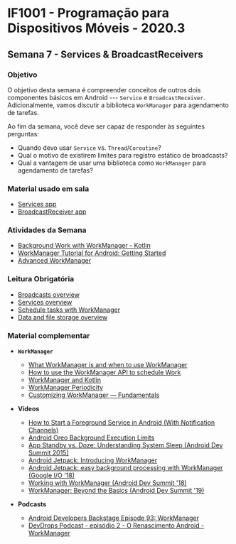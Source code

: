 # IF1001 - Programação para Dispositivos Móveis - 2020.3

## Semana 7 - Services & BroadcastReceivers

### Objetivo

O objetivo desta semana é compreender conceitos de outros dois componentes básicos em Android ---  `Service` e `BroadcastReceiver`. Adicionalmente, vamos discutir a biblioteca `WorkManager` para agendamento de tarefas.

Ao fim da semana, você deve ser capaz de responder às seguintes perguntas: 

- Quando devo usar `Service` vs. `Thread`/`Coroutine`?
- Qual o motivo de existirem limites para registro estático de broadcasts?
- Qual a vantagem de usar uma biblioteca como `WorkManager` para agendamento de tarefas?

### Material usado em sala

- [Services app](https://github.com/if1001/if1001.github.io/tree/master/2020-10-07/Services)
- [BroadcastReceiver app](https://github.com/if1001/if1001.github.io/tree/master/2020-10-07/BroadcastReceiver)

### Atividades da Semana

- [Background Work with WorkManager - Kotlin](https://codelabs.developers.google.com/codelabs/android-workmanager/#0)
- [WorkManager Tutorial for Android: Getting Started](https://www.raywenderlich.com/6040-workmanager-tutorial-for-android-getting-started)
- [Advanced WorkManager](https://codelabs.developers.google.com/codelabs/android-adv-workmanager/index.html?index=..%2F..index#0)

### Leitura Obrigatória
- [Broadcasts overview](https://developer.android.com/guide/components/broadcasts)
- [Services overview](https://developer.android.com/guide/components/services)
- [Schedule tasks with WorkManager](https://developer.android.com/topic/libraries/architecture/workmanager)
- [Data and file storage overview](https://developer.android.com/training/data-storage)

### Material complementar

- **`WorkManager`** 
  - [What WorkManager is and when to use WorkManager](https://medium.com/androiddevelopers/introducing-workmanager-2083bcfc4712)
  - [How to use the WorkManager API to schedule Work](https://medium.com/androiddevelopers/workmanager-basics-beba51e94048)
  - [WorkManager and Kotlin](https://medium.com/androiddevelopers/workmanager-meets-kotlin-b9ad02f7405e)
  - [WorkManager Periodicity](https://medium.com/androiddevelopers/workmanager-periodicity-ff35185ff006)
  - [Customizing WorkManager — Fundamentals](https://medium.com/androiddevelopers/customizing-workmanager-fundamentals-fdaa17c46dd2)
  
- **Vídeos**
  - [How to Start a Foreground Service in Android (With Notification Channels)](https://www.youtube.com/watch?v=FbpD5RZtbCc)
  - [Android Oreo Background Execution Limits](https://www.youtube.com/watch?v=Pumf_4yjTMc&t=22s)
  - [App Standby vs. Doze: Understanding System Sleep (Android Dev Summit 2015)](https://www.youtube.com/watch?v=p6ZiDZBgPY8)
  - [Android Jetpack: Introducing WorkManager](https://www.youtube.com/watch?v=pe_yqM16hPQ)
  - [Android Jetpack: easy background processing with WorkManager (Google I/O '18)](https://www.youtube.com/watch?v=IrKoBFLwTN0)
  - [Working with WorkManager (Android Dev Summit '18)](https://www.youtube.com/watch?v=83a4rYXsDs0)
  - [WorkManager: Beyond the Basics (Android Dev Summit '19)](https://www.youtube.com/watch?v=Bz0z694SrEE)
  
- **Podcasts**
  - [Android Developers Backstage Episode 93: WorkManager](http://androidbackstage.blogspot.com/2018/06/episode-93-workmanager.html)
  - [DevDrops Podcast - episódio 2 - O Renascimento Android - WorkManager](https://devdropspodcast.blogspot.com/2020/05/devdrops-podcast-episodio-2-o.html)